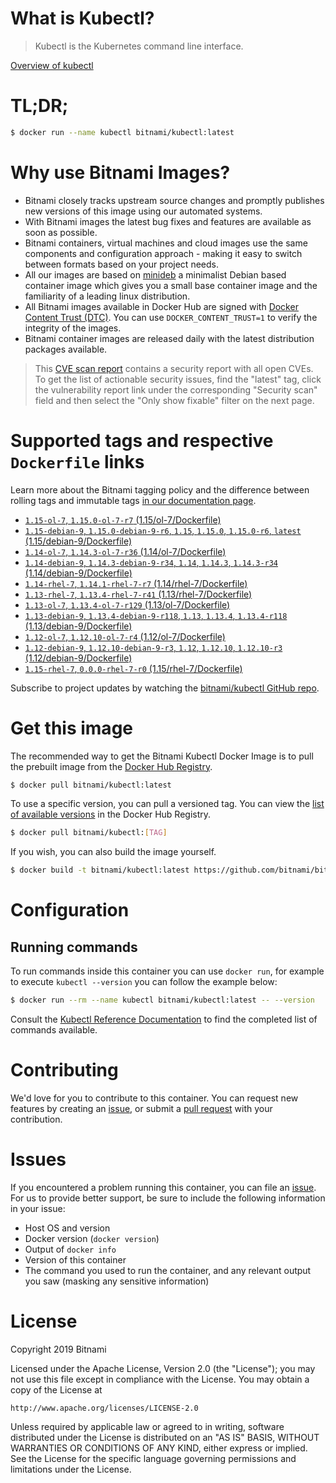 
# What is Kubectl?

> Kubectl is the Kubernetes command line interface.

[Overview of kubectl](https://kubernetes.io/docs/reference/kubectl/overview/)

# TL;DR;

```bash
$ docker run --name kubectl bitnami/kubectl:latest
```

# Why use Bitnami Images?

* Bitnami closely tracks upstream source changes and promptly publishes new versions of this image using our automated systems.
* With Bitnami images the latest bug fixes and features are available as soon as possible.
* Bitnami containers, virtual machines and cloud images use the same components and configuration approach - making it easy to switch between formats based on your project needs.
* All our images are based on [minideb](https://github.com/bitnami/minideb) a minimalist Debian based container image which gives you a small base container image and the familiarity of a leading linux distribution.
* All Bitnami images available in Docker Hub are signed with [Docker Content Trust (DTC)](https://docs.docker.com/engine/security/trust/content_trust/). You can use `DOCKER_CONTENT_TRUST=1` to verify the integrity of the images.
* Bitnami container images are released daily with the latest distribution packages available.


> This [CVE scan report](https://quay.io/repository/bitnami/kubectl?tab=tags) contains a security report with all open CVEs. To get the list of actionable security issues, find the "latest" tag, click the vulnerability report link under the corresponding "Security scan" field and then select the "Only show fixable" filter on the next page.

# Supported tags and respective `Dockerfile` links

Learn more about the Bitnami tagging policy and the difference between rolling tags and immutable tags [in our documentation page](https://docs.bitnami.com/containers/how-to/understand-rolling-tags-containers/).


* [`1.15-ol-7`, `1.15.0-ol-7-r7` (1.15/ol-7/Dockerfile)](https://github.com/bitnami/bitnami-docker-kubectl/blob/1.15.0-ol-7-r7/1.15/ol-7/Dockerfile)
* [`1.15-debian-9`, `1.15.0-debian-9-r6`, `1.15`, `1.15.0`, `1.15.0-r6`, `latest` (1.15/debian-9/Dockerfile)](https://github.com/bitnami/bitnami-docker-kubectl/blob/1.15.0-debian-9-r6/1.15/debian-9/Dockerfile)
* [`1.14-ol-7`, `1.14.3-ol-7-r36` (1.14/ol-7/Dockerfile)](https://github.com/bitnami/bitnami-docker-kubectl/blob/1.14.3-ol-7-r36/1.14/ol-7/Dockerfile)
* [`1.14-debian-9`, `1.14.3-debian-9-r34`, `1.14`, `1.14.3`, `1.14.3-r34` (1.14/debian-9/Dockerfile)](https://github.com/bitnami/bitnami-docker-kubectl/blob/1.14.3-debian-9-r34/1.14/debian-9/Dockerfile)
* [`1.14-rhel-7`, `1.14.1-rhel-7-r7` (1.14/rhel-7/Dockerfile)](https://github.com/bitnami/bitnami-docker-kubectl/blob/1.14.1-rhel-7-r7/1.14/rhel-7/Dockerfile)
* [`1.13-rhel-7`, `1.13.4-rhel-7-r41` (1.13/rhel-7/Dockerfile)](https://github.com/bitnami/bitnami-docker-kubectl/blob/1.13.4-rhel-7-r41/1.13/rhel-7/Dockerfile)
* [`1.13-ol-7`, `1.13.4-ol-7-r129` (1.13/ol-7/Dockerfile)](https://github.com/bitnami/bitnami-docker-kubectl/blob/1.13.4-ol-7-r129/1.13/ol-7/Dockerfile)
* [`1.13-debian-9`, `1.13.4-debian-9-r118`, `1.13`, `1.13.4`, `1.13.4-r118` (1.13/debian-9/Dockerfile)](https://github.com/bitnami/bitnami-docker-kubectl/blob/1.13.4-debian-9-r118/1.13/debian-9/Dockerfile)
* [`1.12-ol-7`, `1.12.10-ol-7-r4` (1.12/ol-7/Dockerfile)](https://github.com/bitnami/bitnami-docker-kubectl/blob/1.12.10-ol-7-r4/1.12/ol-7/Dockerfile)
* [`1.12-debian-9`, `1.12.10-debian-9-r3`, `1.12`, `1.12.10`, `1.12.10-r3` (1.12/debian-9/Dockerfile)](https://github.com/bitnami/bitnami-docker-kubectl/blob/1.12.10-debian-9-r3/1.12/debian-9/Dockerfile)
* [`1.15-rhel-7`, `0.0.0-rhel-7-r0` (1.15/rhel-7/Dockerfile)](https://github.com/bitnami/bitnami-docker-kubectl/blob/0.0.0-rhel-7-r0/1.15/rhel-7/Dockerfile)

Subscribe to project updates by watching the [bitnami/kubectl GitHub repo](https://github.com/bitnami/bitnami-docker-kubectl).

# Get this image

The recommended way to get the Bitnami Kubectl Docker Image is to pull the prebuilt image from the [Docker Hub Registry](https://hub.docker.com/r/bitnami/kubectl).

```bash
$ docker pull bitnami/kubectl:latest
```

To use a specific version, you can pull a versioned tag. You can view the [list of available versions](https://hub.docker.com/r/bitnami/kubectl/tags/) in the Docker Hub Registry.

```bash
$ docker pull bitnami/kubectl:[TAG]
```

If you wish, you can also build the image yourself.

```bash
$ docker build -t bitnami/kubectl:latest https://github.com/bitnami/bitnami-docker-kubectl.git
```

# Configuration

## Running commands

To run commands inside this container you can use `docker run`, for example to execute `kubectl --version` you can follow the example below:

```bash
$ docker run --rm --name kubectl bitnami/kubectl:latest -- --version
```

Consult the [Kubectl Reference Documentation](https://kubernetes.io/docs/reference/generated/kubectl/kubectl-commands) to find the completed list of commands available.

# Contributing

We'd love for you to contribute to this container. You can request new features by creating an [issue](https://github.com/bitnami/bitnami-docker-kubectl/issues), or submit a [pull request](https://github.com/bitnami/bitnami-docker-kubectl/pulls) with your contribution.

# Issues

If you encountered a problem running this container, you can file an [issue](https://github.com/bitnami/bitnami-docker-kubectl/issues). For us to provide better support, be sure to include the following information in your issue:

- Host OS and version
- Docker version (`docker version`)
- Output of `docker info`
- Version of this container
- The command you used to run the container, and any relevant output you saw (masking any sensitive information)

# License

Copyright 2019 Bitnami

Licensed under the Apache License, Version 2.0 (the "License");
you may not use this file except in compliance with the License.
You may obtain a copy of the License at

    http://www.apache.org/licenses/LICENSE-2.0

Unless required by applicable law or agreed to in writing, software
distributed under the License is distributed on an "AS IS" BASIS,
WITHOUT WARRANTIES OR CONDITIONS OF ANY KIND, either express or implied.
See the License for the specific language governing permissions and
limitations under the License.
